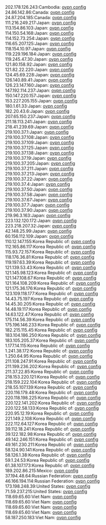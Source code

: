 202.178.126.243:Cambodia: [ovpn config](vpn/202_178_126_243.ovpn)  
24.86.142.86:Canada: [ovpn config](vpn/24_86_142_86.ovpn)  
24.87.204.185:Canada: [ovpn config](vpn/24_87_204_185.ovpn)  
111.216.249.217:Japan: [ovpn config](vpn/111_216_249_217.ovpn)  
113.154.86.103:Japan: [ovpn config](vpn/113_154_86_103.ovpn)  
114.150.54.168:Japan: [ovpn config](vpn/114_150_54_168.ovpn)  
114.152.73.254:Japan: [ovpn config](vpn/114_152_73_254.ovpn)  
116.65.207.125:Japan: [ovpn config](vpn/116_65_207_125.ovpn)  
118.154.10.97:Japan: [ovpn config](vpn/118_154_10_97.ovpn)  
119.229.196.184:Japan: [ovpn config](vpn/119_229_196_184.ovpn)  
119.245.47.30:Japan: [ovpn config](vpn/119_245_47_30.ovpn)  
121.80.158.92:Japan: [ovpn config](vpn/121_80_158_92.ovpn)  
121.82.22.220:Japan: [ovpn config](vpn/121_82_22_220.ovpn)  
124.45.69.228:Japan: [ovpn config](vpn/124_45_69_228.ovpn)  
126.140.89.41:Japan: [ovpn config](vpn/126_140_89_41.ovpn)  
126.23.147.160:Japan: [ovpn config](vpn/126_23_147_160.ovpn)  
147.192.114.237:Japan: [ovpn config](vpn/147_192_114_237.ovpn)  
150.147.220.157:Japan: [ovpn config](vpn/150_147_220_157.ovpn)  
153.227.205.155:Japan: [ovpn config](vpn/153_227_205_155.ovpn)  
180.1.61.33:Japan: [ovpn config](vpn/180_1_61_33.ovpn)  
182.20.43.6:Japan: [ovpn config](vpn/182_20_43_6.ovpn)  
207.65.150.237:Japan: [ovpn config](vpn/207_65_150_237.ovpn)  
211.18.113.241:Japan: [ovpn config](vpn/211_18_113_241.ovpn)  
218.41.239.69:Japan: [ovpn config](vpn/218_41_239_69.ovpn)  
219.100.37.1:Japan: [ovpn config](vpn/219_100_37_1.ovpn)  
219.100.37.108:Japan: [ovpn config](vpn/219_100_37_108.ovpn)  
219.100.37.109:Japan: [ovpn config](vpn/219_100_37_109.ovpn)  
219.100.37.125:Japan: [ovpn config](vpn/219_100_37_125.ovpn)  
219.100.37.138:Japan: [ovpn config](vpn/219_100_37_138.ovpn)  
219.100.37.19:Japan: [ovpn config](vpn/219_100_37_19.ovpn)  
219.100.37.205:Japan: [ovpn config](vpn/219_100_37_205.ovpn)  
219.100.37.211:Japan: [ovpn config](vpn/219_100_37_211.ovpn)  
219.100.37.213:Japan: [ovpn config](vpn/219_100_37_213.ovpn)  
219.100.37.22:Japan: [ovpn config](vpn/219_100_37_22.ovpn)  
219.100.37.4:Japan: [ovpn config](vpn/219_100_37_4.ovpn)  
219.100.37.50:Japan: [ovpn config](vpn/219_100_37_50.ovpn)  
219.100.37.58:Japan: [ovpn config](vpn/219_100_37_58.ovpn)  
219.100.37.67:Japan: [ovpn config](vpn/219_100_37_67.ovpn)  
219.100.37.7:Japan: [ovpn config](vpn/219_100_37_7.ovpn)  
219.100.37.90:Japan: [ovpn config](vpn/219_100_37_90.ovpn)  
219.96.3.163:Japan: [ovpn config](vpn/219_96_3_163.ovpn)  
223.132.120.172:Japan: [ovpn config](vpn/223_132_120_172.ovpn)  
223.218.207.32:Japan: [ovpn config](vpn/223_218_207_32.ovpn)  
42.148.25.99:Japan: [ovpn config](vpn/42_148_25_99.ovpn)  
60.156.112.109:Japan: [ovpn config](vpn/60_156_112_109.ovpn)  
110.12.147.155:Korea Republic of: [ovpn config](vpn/110_12_147_155.ovpn)  
112.165.86.117:Korea Republic of: [ovpn config](vpn/112_165_86_117.ovpn)  
115.93.72.157:Korea Republic of: [ovpn config](vpn/115_93_72_157.ovpn)  
118.176.36.81:Korea Republic of: [ovpn config](vpn/118_176_36_81.ovpn)  
119.197.63.39:Korea Republic of: [ovpn config](vpn/119_197_63_39.ovpn)  
121.139.53.43:Korea Republic of: [ovpn config](vpn/121_139_53_43.ovpn)  
121.145.98.123:Korea Republic of: [ovpn config](vpn/121_145_98_123.ovpn)  
121.147.108.67:Korea Republic of: [ovpn config](vpn/121_147_108_67.ovpn)  
121.164.108.209:Korea Republic of: [ovpn config](vpn/121_164_108_209.ovpn)  
121.175.36.176:Korea Republic of: [ovpn config](vpn/121_175_36_176.ovpn)  
123.109.118.177:Korea Republic of: [ovpn config](vpn/123_109_118_177.ovpn)  
14.43.75.197:Korea Republic of: [ovpn config](vpn/14_43_75_197.ovpn)  
14.45.30.205:Korea Republic of: [ovpn config](vpn/14_45_30_205.ovpn)  
14.48.19.117:Korea Republic of: [ovpn config](vpn/14_48_19_117.ovpn)  
14.63.122.47:Korea Republic of: [ovpn config](vpn/14_63_122_47.ovpn)  
175.114.56.39:Korea Republic of: [ovpn config](vpn/175_114_56_39.ovpn)  
175.196.146.233:Korea Republic of: [ovpn config](vpn/175_196_146_233.ovpn)  
182.215.115.45:Korea Republic of: [ovpn config](vpn/182_215_115_45.ovpn)  
183.104.186.250:Korea Republic of: [ovpn config](vpn/183_104_186_250.ovpn)  
183.105.205.37:Korea Republic of: [ovpn config](vpn/183_105_205_37.ovpn)  
1.177.14.115:Korea Republic of: [ovpn config](vpn/1_177_14_115.ovpn)  
1.241.38.172:Korea Republic of: [ovpn config](vpn/1_241_38_172.ovpn)  
1.250.64.95:Korea Republic of: [ovpn config](vpn/1_250_64_95.ovpn)  
211.108.247.91:Korea Republic of: [ovpn config](vpn/211_108_247_91.ovpn)  
211.199.236.202:Korea Republic of: [ovpn config](vpn/211_199_236_202.ovpn)  
211.37.22.85:Korea Republic of: [ovpn config](vpn/211_37_22_85.ovpn)  
218.153.220.121:Korea Republic of: [ovpn config](vpn/218_153_220_121.ovpn)  
218.159.222.104:Korea Republic of: [ovpn config](vpn/218_159_222_104.ovpn)  
218.55.107.139:Korea Republic of: [ovpn config](vpn/218_55_107_139.ovpn)  
220.116.179.48:Korea Republic of: [ovpn config](vpn/220_116_179_48.ovpn)  
220.118.198.225:Korea Republic of: [ovpn config](vpn/220_118_198_225.ovpn)  
220.122.141.202:Korea Republic of: [ovpn config](vpn/220_122_141_202.ovpn)  
220.122.58.133:Korea Republic of: [ovpn config](vpn/220_122_58_133.ovpn)  
220.95.12.19:Korea Republic of: [ovpn config](vpn/220_95_12_19.ovpn)  
221.149.2.108:Korea Republic of: [ovpn config](vpn/221_149_2_108.ovpn)  
222.112.64.127:Korea Republic of: [ovpn config](vpn/222_112_64_127.ovpn)  
39.112.18.241:Korea Republic of: [ovpn config](vpn/39_112_18_241.ovpn)  
39.122.182.98:Korea Republic of: [ovpn config](vpn/39_122_182_98.ovpn)  
49.142.246.151:Korea Republic of: [ovpn config](vpn/49_142_246_151.ovpn)  
49.161.230.211:Korea Republic of: [ovpn config](vpn/49_161_230_211.ovpn)  
58.124.90.141:Korea Republic of: [ovpn config](vpn/58_124_90_141.ovpn)  
58.126.1.38:Korea Republic of: [ovpn config](vpn/58_126_1_38.ovpn)  
59.1.24.53:Korea Republic of: [ovpn config](vpn/59_1_24_53.ovpn)  
61.38.107.173:Korea Republic of: [ovpn config](vpn/61_38_107_173.ovpn)  
189.202.86.215:Mexico: [ovpn config](vpn/189_202_86_215.ovpn)  
37.194.48.64:Russian Federation: [ovpn config](vpn/37_194_48_64.ovpn)  
46.166.194.114:Russian Federation: [ovpn config](vpn/46_166_194_114.ovpn)  
173.198.248.39:United States: [ovpn config](vpn/173_198_248_39.ovpn)  
71.59.237.215:United States: [ovpn config](vpn/71_59_237_215.ovpn)  
118.69.65.60:Viet Nam: [ovpn config](vpn/118_69_65_60.ovpn)  
118.69.65.60:Viet Nam: [ovpn config](vpn/118_69_65_60.ovpn)  
118.69.65.60:Viet Nam: [ovpn config](vpn/118_69_65_60.ovpn)  
118.69.65.60:Viet Nam: [ovpn config](vpn/118_69_65_60.ovpn)  
58.187.250.183:Viet Nam: [ovpn config](vpn/58_187_250_183.ovpn)  
